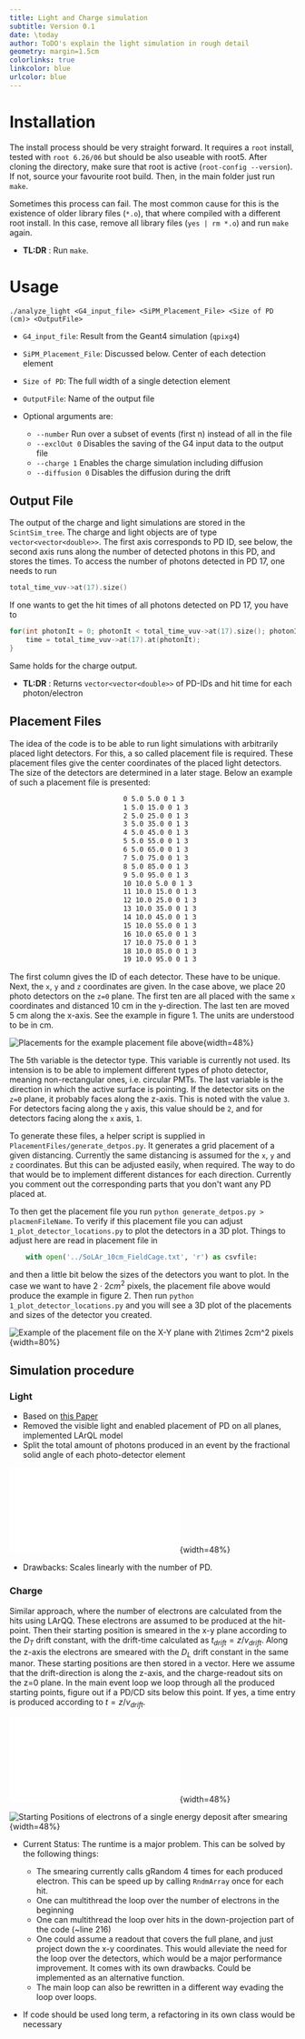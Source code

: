 ```yaml
---
title: Light and Charge simulation
subtitle: Version 0.1
date: \today
author: ToDO's explain the light simulation in rough detail
geometry: margin=1.5cm
colorlinks: true
linkcolor: blue
urlcolor: blue
---
```




# Installation

The install process should be very straight forward.
It requires a `root` install, tested with `root 6.26/06` but should be also useable with root5.
After cloning the directory, make sure that root is active (`root-config --version`).
If not, source your favourite root build.
Then, in the main folder just run `make`.

Sometimes this process can fail.
The most common cause for this is the existence of older library files (`*.o`), that where compiled with a different root install.
In this case, remove all library files (`yes | rm *.o`) and run `make` again.


- **TL:DR** :  Run `make`.


# Usage

```
./analyze_light <G4_input_file> <SiPM_Placement_File> <Size of PD (cm)> <OutputFile>
```

- `G4_input_file`: Result from the Geant4 simulation (`qpixg4`)
- `SiPM_Placement_File`: Discussed below. Center of each detection element
- `Size of PD`: The full width of a single detection element
- `OutputFile`: Name of the output file

- Optional arguments are:
	- `--number`	 Run over a subset of events (first n) instead of all in the file
	- `--exclOut 0`	 Disables the saving of the G4 input data to the output file
	- `--charge 1`	 Enables the charge simulation including diffusion
	- `--diffusion 0`	 Disables the diffusion during the drift

## Output File

The output of the charge and light simulations are stored in the `ScintSim_tree`.
The charge and light objects are of type `vector<vector<double>>`.
The first axis corresponds to PD ID, see below, the second axis runs along the number of detected photons in this PD, and stores the times.
To access the number of photons detected in PD 17, one needs to run

```cpp
total_time_vuv->at(17).size()
```

If one wants to get the hit times of all photons detected on PD 17, you have to

```cpp
for(int photonIt = 0; photonIt < total_time_vuv->at(17).size(); photonIt++){
	time = total_time_vuv->at(17).at(photonIt);
}
```

Same holds for the charge output.

- **TL:DR** :  Returns `vector<vector<double>>` of PD-IDs and hit time for each photon/electron

## Placement Files

The idea of the code is to be able to run light simulations with arbitrarily placed light detectors.
For this, a so called placement file is required.
These placement files give the center coordinates of the placed light detectors.
The size of the detectors are determined in a later stage.
Below an example of such a placement file is presented:


```sh
							0 5.0 5.0 0 1 3
							1 5.0 15.0 0 1 3
							2 5.0 25.0 0 1 3
							3 5.0 35.0 0 1 3
							4 5.0 45.0 0 1 3
							5 5.0 55.0 0 1 3
							6 5.0 65.0 0 1 3
							7 5.0 75.0 0 1 3
							8 5.0 85.0 0 1 3
							9 5.0 95.0 0 1 3
							10 10.0 5.0 0 1 3
							11 10.0 15.0 0 1 3
							12 10.0 25.0 0 1 3
							13 10.0 35.0 0 1 3
							14 10.0 45.0 0 1 3
							15 10.0 55.0 0 1 3
							16 10.0 65.0 0 1 3
							17 10.0 75.0 0 1 3
							18 10.0 85.0 0 1 3
							19 10.0 95.0 0 1 3
```

The first column gives the ID of each detector. These have to be unique.
Next, the `x`, `y` and `z` coordinates are given.
In the case above, we place 20 photo detectors on the `z=0` plane.
The first ten are all placed with the same `x` coordinates and distanced 10 cm in the y-direction.
The last ten are moved 5 cm along the x-axis.
See the example in figure 1.
The units are understood to be in cm.

![Placements for the example placement file above](z=0.png){width=48%}

The 5th variable is the detector type.
This variable is currently not used.
Its intension is to be able to implement different types of photo detector, meaning non-rectangular ones, i.e. circular PMTs.
The last variable is the direction in which the active surface is pointing.
If the detector sits on the `z=0` plane, it probably faces along the z-axis.
This is noted with the value `3`.
For detectors facing along the `y` axis, this value should be `2`, and for detectors facing along the `x` axis, `1`.

To generate these files, a helper script is supplied in `PlacementFiles/generate_detpos.py`.
It generates a grid placement of a given distancing.
Currently the same distancing is assumed for the `x`, `y` and `z` coordinates.
But this can be adjusted easily, when required.
The way to do that would be to implement different distances for each direction.
Currently you comment out the corresponding parts that you don't want any PD placed at.

To then get the placement file you run `python generate_detpos.py > placmenFileName`.
To verify if this placement file you can adjust `1_plot_detector_locations.py` to plot the detectors in a 3D plot.
Things to adjust here are read in placement file in

```py
	with open('../SoLAr_10cm_FieldCage.txt', 'r') as csvfile:
```
and then a little bit below the sizes of the detectors you want to plot.
In the case we want to have $2\cdot 2cm^2$ pixels, the placement file above would produce the example in figure 2.
Then run `python 1_plot_detector_locations.py` and you will see a 3D plot of the placements and sizes of the detector you created.

![Example of the placement file on the X-Y plane with $2\times 2cm^2$ pixels](./explacement.png){width=80%}


## Simulation procedure

### Light

- Based on [this Paper](https://link.springer.com/article/10.1140/epjc/s10052-021-09119-3)
- Removed the visible light and enabled placement of PD on all planes, implemented LArQL model
- Split the total amount of photons produced in an event by the fractional solid angle of each photo-detector element

![Conceptual Drawing of the Semi Analytical Model](./SemiAnal.pdf){width=48%}

- Drawbacks: Scales linearly with the number of PD.


### Charge

Similar approach, where the number of electrons are calculated from the hits using LArQQ.
These electrons are assumed to be produced at the hit-point.
Then their starting position is smeared in the x-y plane according to the $D_T$ drift constant, with the drift-time calculated as $t_{drift} = z/v_{drift}$.
Along the z-axis the electrons are smeared with the $D_L$ drift constant in the same manor.
These starting positions are then stored in a vector.
Here we assume that the drift-direction is along the z-axis, and the charge-readout sits on the z=0 plane.
In the main event loop we loop through all the produced starting points, figure out if a PD/CD sits below this point.
If yes, a time entry is produced according to $t = z/v_{drift}$.

![Conceptual Drawing of the Charge Simulation](./Charge.pdf){width=48%}

![Starting Positions of electrons of a single energy deposit after smearing](./starting.png){width=48%}

- Current Status: The runtime is a major problem. This can be solved by the following things:
	- The smearing currently calls gRandom 4 times for each produced electron. This can be speed up by calling `RndmArray` once for each hit.
	- One can multithread the loop over the number of electrons in the beginning
	- One can multithread the loop over hits in the down-projection part of the code (~line 216)
	- One could assume a readout that covers the full plane, and just project down the x-y coordinates. This would alleviate the need for the loop over the detectors, which would be a major performance improvement. It comes with its own drawbacks. Could be implemented as an alternative function.
	- The main loop can also be rewritten in a different way evading the loop over loops.

- If code should be used long term, a refactoring in its own class would be necessary
